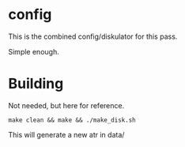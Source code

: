 config
======

This is the combined config/diskulator for this pass.

Simple enough.

Building
========

Not needed, but here for reference.

```
make clean && make && ./make_disk.sh
```

This will generate a new atr in data/